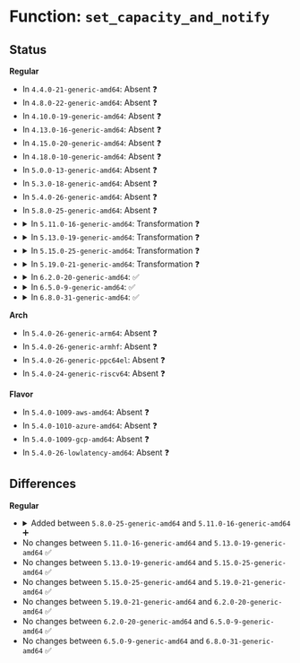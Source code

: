 # Function: <code>set_capacity_and_notify</code>

## Status
<b>Regular</b>
<ul>
<li>
In <code>4.4.0-21-generic-amd64</code>: Absent ❓
</li>
<li>
In <code>4.8.0-22-generic-amd64</code>: Absent ❓
</li>
<li>
In <code>4.10.0-19-generic-amd64</code>: Absent ❓
</li>
<li>
In <code>4.13.0-16-generic-amd64</code>: Absent ❓
</li>
<li>
In <code>4.15.0-20-generic-amd64</code>: Absent ❓
</li>
<li>
In <code>4.18.0-10-generic-amd64</code>: Absent ❓
</li>
<li>
In <code>5.0.0-13-generic-amd64</code>: Absent ❓
</li>
<li>
In <code>5.3.0-18-generic-amd64</code>: Absent ❓
</li>
<li>
In <code>5.4.0-26-generic-amd64</code>: Absent ❓
</li>
<li>
In <code>5.8.0-25-generic-amd64</code>: Absent ❓
</li>
<li>
<details>
<summary>In <code>5.11.0-16-generic-amd64</code>: Transformation ❓</summary>

```c
bool set_capacity_and_notify(struct gendisk * disk, sector_t size)
```

```json
{
  "name": "set_capacity_and_notify",
  "collision_type": "Unique Global",
  "inline_type": "No",
  "funcs": [
    {
      "addr": 0,
      "name": "set_capacity_and_notify",
      "external": true,
      "loc": "block/genhd.c:60",
      "file": "block/genhd.c",
      "inline": "seen, unknown",
      "caller_inline": [],
      "caller_func": [
        "drivers/block/loop.c:lo_simple_ioctl",
        "drivers/block/loop.c:loop_set_status",
        "drivers/block/loop.c:loop_configure",
        "drivers/block/xen-blkfront.c:blkfront_connect",
        "drivers/md/md.c:md_do_sync",
        "drivers/md/md.c:update_size",
        "drivers/md/md.c:do_md_stop",
        "drivers/md/md.c:do_md_run",
        "drivers/md/dm.c:__bind"
      ]
    }
  ],
  "symbols": [
    {
      "addr": 18446744071591372935,
      "name": "set_capacity_and_notify.cold",
      "section": ".text",
      "bind": "STB_LOCAL",
      "size": 74
    },
    {
      "addr": 18446744071584573648,
      "name": "set_capacity_and_notify",
      "section": ".text",
      "bind": "STB_GLOBAL",
      "size": 177
    }
  ]
}
```
</details>
</li>
<li>
<details>
<summary>In <code>5.13.0-19-generic-amd64</code>: Transformation ❓</summary>

```c
bool set_capacity_and_notify(struct gendisk * disk, sector_t size)
```

```json
{
  "name": "set_capacity_and_notify",
  "collision_type": "Unique Global",
  "inline_type": "No",
  "funcs": [
    {
      "addr": 0,
      "name": "set_capacity_and_notify",
      "external": true,
      "loc": "block/genhd.c:57",
      "file": "block/genhd.c",
      "inline": "seen, unknown",
      "caller_inline": [],
      "caller_func": [
        "drivers/block/loop.c:lo_simple_ioctl",
        "drivers/block/loop.c:loop_set_status",
        "drivers/block/loop.c:loop_configure",
        "drivers/block/xen-blkfront.c:blkfront_connect",
        "drivers/md/md.c:md_do_sync",
        "drivers/md/md.c:update_size",
        "drivers/md/md.c:do_md_stop",
        "drivers/md/md.c:do_md_run",
        "drivers/md/dm.c:__bind"
      ]
    }
  ],
  "symbols": [
    {
      "addr": 18446744071591315533,
      "name": "set_capacity_and_notify.cold",
      "section": ".text",
      "bind": "STB_LOCAL",
      "size": 74
    },
    {
      "addr": 18446744071584606160,
      "name": "set_capacity_and_notify",
      "section": ".text",
      "bind": "STB_GLOBAL",
      "size": 176
    }
  ]
}
```
</details>
</li>
<li>
<details>
<summary>In <code>5.15.0-25-generic-amd64</code>: Transformation ❓</summary>

```c
bool set_capacity_and_notify(struct gendisk * disk, sector_t size)
```

```json
{
  "name": "set_capacity_and_notify",
  "collision_type": "Unique Global",
  "inline_type": "No",
  "funcs": [
    {
      "addr": 0,
      "name": "set_capacity_and_notify",
      "external": true,
      "loc": "block/genhd.c:69",
      "file": "block/genhd.c",
      "inline": "seen, unknown",
      "caller_inline": [],
      "caller_func": [
        "drivers/block/loop.c:lo_simple_ioctl",
        "drivers/block/loop.c:loop_set_status",
        "drivers/block/loop.c:loop_configure",
        "drivers/block/xen-blkfront.c:blkfront_connect",
        "drivers/md/md.c:md_do_sync",
        "drivers/md/md.c:update_size",
        "drivers/md/md.c:do_md_stop",
        "drivers/md/md.c:do_md_run",
        "drivers/md/dm.c:__bind"
      ]
    }
  ],
  "symbols": [
    {
      "addr": 18446744071592315121,
      "name": "set_capacity_and_notify.cold",
      "section": ".text",
      "bind": "STB_LOCAL",
      "size": 72
    },
    {
      "addr": 18446744071585022208,
      "name": "set_capacity_and_notify",
      "section": ".text",
      "bind": "STB_GLOBAL",
      "size": 185
    }
  ]
}
```
</details>
</li>
<li>
<details>
<summary>In <code>5.19.0-21-generic-amd64</code>: Transformation ❓</summary>

```c
bool set_capacity_and_notify(struct gendisk * disk, sector_t size)
```

```json
{
  "name": "set_capacity_and_notify",
  "collision_type": "Unique Global",
  "inline_type": "No",
  "funcs": [
    {
      "addr": 0,
      "name": "set_capacity_and_notify",
      "external": true,
      "loc": "block/genhd.c:73",
      "file": "block/genhd.c",
      "inline": "seen, unknown",
      "caller_inline": [],
      "caller_func": [
        "drivers/block/loop.c:lo_simple_ioctl",
        "drivers/block/loop.c:loop_set_status",
        "drivers/block/loop.c:loop_configure",
        "drivers/block/xen-blkfront.c:blkfront_connect",
        "drivers/md/md.c:md_do_sync",
        "drivers/md/md.c:update_size",
        "drivers/md/md.c:do_md_stop",
        "drivers/md/md.c:do_md_run",
        "drivers/md/md.c:array_size_store",
        "drivers/md/dm.c:__bind"
      ]
    }
  ],
  "symbols": [
    {
      "addr": 18446744071594099605,
      "name": "set_capacity_and_notify.cold",
      "section": ".text",
      "bind": "STB_LOCAL",
      "size": 74
    },
    {
      "addr": 18446744071585737888,
      "name": "set_capacity_and_notify",
      "section": ".text",
      "bind": "STB_GLOBAL",
      "size": 194
    }
  ]
}
```
</details>
</li>
<li>
<details>
<summary>In <code>6.2.0-20-generic-amd64</code>: ✅</summary>

```c
bool set_capacity_and_notify(struct gendisk * disk, sector_t size)
```

```json
{
  "name": "set_capacity_and_notify",
  "collision_type": "Unique Global",
  "inline_type": "No",
  "funcs": [
    {
      "addr": 18446744071586519552,
      "name": "set_capacity_and_notify",
      "external": true,
      "loc": "block/genhd.c:73",
      "file": "block/genhd.c",
      "inline": "seen, unknown",
      "caller_inline": [],
      "caller_func": [
        "block/genhd.c:blk_mark_disk_dead",
        "drivers/block/loop.c:lo_simple_ioctl",
        "drivers/block/loop.c:loop_set_status",
        "drivers/block/loop.c:loop_configure",
        "drivers/block/xen-blkfront.c:blkfront_connect",
        "drivers/md/md.c:md_do_sync",
        "drivers/md/md.c:update_size",
        "drivers/md/md.c:do_md_stop",
        "drivers/md/md.c:do_md_run",
        "drivers/md/md.c:array_size_store"
      ]
    }
  ],
  "symbols": [
    {
      "addr": 18446744071586519552,
      "name": "set_capacity_and_notify",
      "section": ".text",
      "bind": "STB_GLOBAL",
      "size": 256
    }
  ]
}
```
</details>
</li>
<li>
<details>
<summary>In <code>6.5.0-9-generic-amd64</code>: ✅</summary>

```c
bool set_capacity_and_notify(struct gendisk * disk, sector_t size)
```

```json
{
  "name": "set_capacity_and_notify",
  "collision_type": "Unique Global",
  "inline_type": "No",
  "funcs": [
    {
      "addr": 18446744071586759456,
      "name": "set_capacity_and_notify",
      "external": true,
      "loc": "block/genhd.c:69",
      "file": "block/genhd.c",
      "inline": "seen, unknown",
      "caller_inline": [],
      "caller_func": [
        "drivers/block/loop.c:lo_simple_ioctl",
        "drivers/block/loop.c:loop_set_status",
        "drivers/block/loop.c:loop_configure",
        "drivers/block/virtio_blk.c:virtblk_config_changed_work",
        "drivers/block/virtio_blk.c:virtblk_update_capacity",
        "drivers/block/xen-blkfront.c:blkfront_connect",
        "drivers/md/md.c:md_do_sync",
        "drivers/md/md.c:update_size",
        "drivers/md/md.c:do_md_stop",
        "drivers/md/md.c:do_md_run",
        "drivers/md/md.c:array_size_store"
      ]
    }
  ],
  "symbols": [
    {
      "addr": 18446744071586759456,
      "name": "set_capacity_and_notify",
      "section": ".text",
      "bind": "STB_GLOBAL",
      "size": 209
    }
  ]
}
```
</details>
</li>
<li>
<details>
<summary>In <code>6.8.0-31-generic-amd64</code>: ✅</summary>

```c
bool set_capacity_and_notify(struct gendisk * disk, sector_t size)
```

```json
{
  "name": "set_capacity_and_notify",
  "collision_type": "Unique Global",
  "inline_type": "No",
  "funcs": [
    {
      "addr": 18446744071587031744,
      "name": "set_capacity_and_notify",
      "external": true,
      "loc": "block/genhd.c:69",
      "file": "block/genhd.c",
      "inline": "seen, unknown",
      "caller_inline": [],
      "caller_func": [
        "drivers/block/loop.c:lo_simple_ioctl",
        "drivers/block/loop.c:loop_set_status",
        "drivers/block/loop.c:loop_configure",
        "drivers/block/virtio_blk.c:virtblk_update_capacity",
        "drivers/block/xen-blkfront.c:blkfront_connect",
        "drivers/md/md.c:md_do_sync",
        "drivers/md/md.c:update_size",
        "drivers/md/md.c:do_md_stop",
        "drivers/md/md.c:do_md_run",
        "drivers/md/md.c:array_size_store"
      ]
    }
  ],
  "symbols": [
    {
      "addr": 18446744071587031744,
      "name": "set_capacity_and_notify",
      "section": ".text",
      "bind": "STB_GLOBAL",
      "size": 209
    }
  ]
}
```
</details>
</li>
</ul>
<b>Arch</b>
<ul>
<li>
In <code>5.4.0-26-generic-arm64</code>: Absent ❓
</li>
<li>
In <code>5.4.0-26-generic-armhf</code>: Absent ❓
</li>
<li>
In <code>5.4.0-26-generic-ppc64el</code>: Absent ❓
</li>
<li>
In <code>5.4.0-24-generic-riscv64</code>: Absent ❓
</li>
</ul>
<b>Flavor</b>
<ul>
<li>
In <code>5.4.0-1009-aws-amd64</code>: Absent ❓
</li>
<li>
In <code>5.4.0-1010-azure-amd64</code>: Absent ❓
</li>
<li>
In <code>5.4.0-1009-gcp-amd64</code>: Absent ❓
</li>
<li>
In <code>5.4.0-26-lowlatency-amd64</code>: Absent ❓
</li>
</ul>

## Differences
<b>Regular</b>
<ul>
<li>
<details>
<summary>Added between <code>5.8.0-25-generic-amd64</code> and <code>5.11.0-16-generic-amd64</code> ➕</summary>

```c
bool set_capacity_and_notify(struct gendisk * disk, sector_t size)
```
</details>
</li>
<li>
No changes between <code>5.11.0-16-generic-amd64</code> and <code>5.13.0-19-generic-amd64</code> ✅
</li>
<li>
No changes between <code>5.13.0-19-generic-amd64</code> and <code>5.15.0-25-generic-amd64</code> ✅
</li>
<li>
No changes between <code>5.15.0-25-generic-amd64</code> and <code>5.19.0-21-generic-amd64</code> ✅
</li>
<li>
No changes between <code>5.19.0-21-generic-amd64</code> and <code>6.2.0-20-generic-amd64</code> ✅
</li>
<li>
No changes between <code>6.2.0-20-generic-amd64</code> and <code>6.5.0-9-generic-amd64</code> ✅
</li>
<li>
No changes between <code>6.5.0-9-generic-amd64</code> and <code>6.8.0-31-generic-amd64</code> ✅
</li>
</ul>
